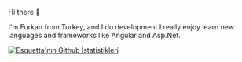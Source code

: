 Hi there  👋


I'm Furkan from Turkey, and I do  development.I really enjoy learn new languages and  frameworks like Angular and
Asp.Net.

[![Esquetta'nın Github İstatistikleri](https://github-readme-stats.vercel.app/api?username=Esquetta)](https://github.com/anuraghazra/github-readme-stats)
